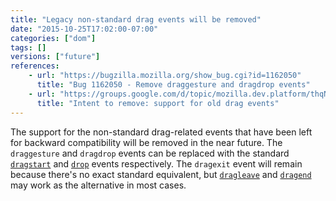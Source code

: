```yaml
---
title: "Legacy non-standard drag events will be removed"
date: "2015-10-25T17:02:00-07:00"
categories: ["dom"]
tags: []
versions: ["future"]
references:
    - url: "https://bugzilla.mozilla.org/show_bug.cgi?id=1162050"
      title: "Bug 1162050 - Remove draggesture and dragdrop events"
    - url: "https://groups.google.com/d/topic/mozilla.dev.platform/thqN2Umpea0/discussion"
      title: "Intent to remove: support for old drag events"
---
```

The support for the non-standard drag-related events that have been left for backward compatibility will be removed in the near future. The `draggesture` and `dragdrop` events can be replaced with the standard [`dragstart`](https://developer.mozilla.org/en-US/docs/Web/Events/dragstart) and [`drop`](https://developer.mozilla.org/en-US/docs/Web/Events/drop) events respectively. The `dragexit` event will remain because there's no exact standard equivalent, but [`dragleave`](https://developer.mozilla.org/en-US/docs/Web/Events/dragleave) and [`dragend`](https://developer.mozilla.org/en-US/docs/Web/Events/dragend) may work as the alternative in most cases.
